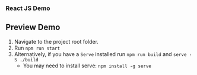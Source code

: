 ### React JS Demo

## Preview Demo
1. Navigate to the project root folder.
2. Run `npm run start`
3. Alternatively, if you have a `Serve` installed run `npm run build` and `serve -S ./build`
    -   You may need to install serve: `npm install -g serve` 
